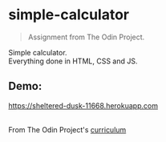 # simple-calculator
> Assignment from The Odin Project.

Simple calculator. <br>
Everything done in HTML, CSS and JS. 

## Demo:
https://sheltered-dusk-11668.herokuapp.com

<br/>From The Odin Project's [curriculum](http://www.theodinproject.com/courses/web-development-101/lessons/html-css)